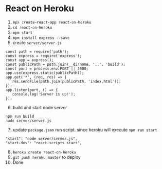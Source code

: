 # React on Heroku



1. `npx create-react-app react-on-heroku`
2. `cd react-on-heroku`
3. `npm start`
4. `npm install express --save`
5. create `server/server.js`

```
const path = require('path');
const express = require('express');
const app = express();
const publicPath = path.join(__dirname, '..', 'build');
const port = process.env.PORT || 3000;
app.use(express.static(publicPath));
app.get('*', (req, res) => {
   res.sendFile(path.join(publicPath, 'index.html'));
});
app.listen(port, () => {
   console.log('Server is up!');
});

```
6. build and start node server
```
npm run build
node server/server.js
```

7. update `package.json` run script. since heroku will execute `npm run start`

```
"start": "node server/server.js",
"start-dev": "react-scripts start",
```
8. `heroku create react-on-heroku`
9. `git push heroku master` to deploy
10. Done
